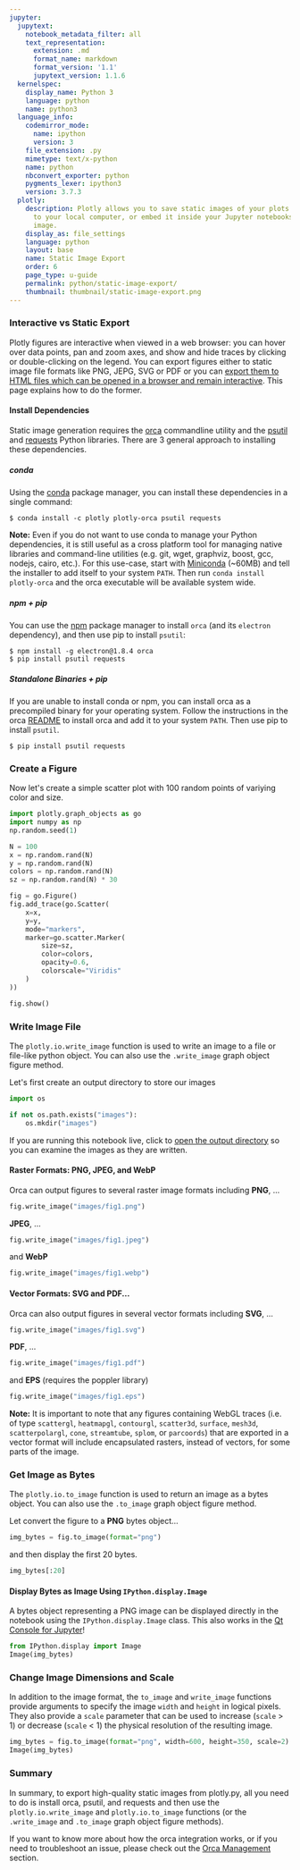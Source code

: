 ```yaml
---
jupyter:
  jupytext:
    notebook_metadata_filter: all
    text_representation:
      extension: .md
      format_name: markdown
      format_version: '1.1'
      jupytext_version: 1.1.6
  kernelspec:
    display_name: Python 3
    language: python
    name: python3
  language_info:
    codemirror_mode:
      name: ipython
      version: 3
    file_extension: .py
    mimetype: text/x-python
    name: python
    nbconvert_exporter: python
    pygments_lexer: ipython3
    version: 3.7.3
  plotly:
    description: Plotly allows you to save static images of your plots. Save the image
      to your local computer, or embed it inside your Jupyter notebooks as a static
      image.
    display_as: file_settings
    language: python
    layout: base
    name: Static Image Export
    order: 6
    page_type: u-guide
    permalink: python/static-image-export/
    thumbnail: thumbnail/static-image-export.png
---
```


### Interactive vs Static Export

Plotly figures are interactive when viewed in a web browser: you can hover over data points, pan and zoom axes, and show and hide traces by clicking or double-clicking on the legend. You can export figures either to static image file formats like PNG, JEPG, SVG or PDF or you can [export them to HTML files which can be opened in a browser and remain interactive](/python/interactive-html-export/). This page explains how to do the former.


<!-- #region -->
#### Install Dependencies
Static image generation requires the [orca](https://github.com/plotly/orca) commandline utility and the [psutil](https://github.com/giampaolo/psutil) and [requests](https://2.python-requests.org/en/master/) Python libraries. There are 3 general approach to installing these dependencies.

##### conda
Using the [conda](https://conda.io/docs/) package manager, you can install these dependencies in a single command:
```
$ conda install -c plotly plotly-orca psutil requests
```

**Note:** Even if you do not want to use conda to manage your Python dependencies, it is still useful as a cross platform tool for managing native libraries and command-line utilities (e.g. git, wget, graphviz, boost, gcc, nodejs, cairo, etc.).  For this use-case, start with [Miniconda](https://conda.io/miniconda.html) (~60MB) and tell the installer to add itself to your system `PATH`.  Then run `conda install plotly-orca` and the orca executable will be available system wide.

##### npm + pip
You can use the [npm](https://www.npmjs.com/get-npm) package manager to install `orca` (and its `electron` dependency), and then use pip to install `psutil`:

```
$ npm install -g electron@1.8.4 orca
$ pip install psutil requests
```

##### Standalone Binaries + pip
If you are unable to install conda or npm, you can install orca as a precompiled binary for your operating system. Follow the instructions in the orca [README](https://github.com/plotly/orca) to install orca and add it to your system `PATH`. Then use pip to install `psutil`.

```
$ pip install psutil requests
```
<!-- #endregion -->

### Create a Figure
Now let's create a simple scatter plot with 100 random points of variying color and size.

```python
import plotly.graph_objects as go
import numpy as np
np.random.seed(1)

N = 100
x = np.random.rand(N)
y = np.random.rand(N)
colors = np.random.rand(N)
sz = np.random.rand(N) * 30

fig = go.Figure()
fig.add_trace(go.Scatter(
    x=x,
    y=y,
    mode="markers",
    marker=go.scatter.Marker(
        size=sz,
        color=colors,
        opacity=0.6,
        colorscale="Viridis"
    )
))

fig.show()
```

### Write Image File
The `plotly.io.write_image` function is used to write an image to a file or file-like python object.  You can also use the `.write_image` graph object figure method.

Let's first create an output directory to store our images

```python
import os

if not os.path.exists("images"):
    os.mkdir("images")
```

If you are running this notebook live, click to [open the output directory](./images) so you can examine the images as they are written.


#### Raster Formats: PNG, JPEG, and WebP


Orca can output figures to several raster image formats including **PNG**, ...

```python
fig.write_image("images/fig1.png")
```

**JPEG**, ...

```python
fig.write_image("images/fig1.jpeg")
```

and **WebP**

```python
fig.write_image("images/fig1.webp")
```

#### Vector Formats: SVG and PDF...


Orca can also output figures in several vector formats including **SVG**, ...

```python
fig.write_image("images/fig1.svg")
```

**PDF**, ...

```python
fig.write_image("images/fig1.pdf")
```

and **EPS** (requires the poppler library)

```python
fig.write_image("images/fig1.eps")
```

**Note:** It is important to note that any figures containing WebGL traces (i.e. of type `scattergl`, `heatmapgl`, `contourgl`, `scatter3d`, `surface`, `mesh3d`, `scatterpolargl`, `cone`, `streamtube`, `splom`, or `parcoords`) that are exported in a vector format will include encapsulated rasters, instead of vectors, for some parts of the image.


### Get Image as Bytes
The `plotly.io.to_image` function is used to return an image as a bytes object. You can also use the `.to_image` graph object figure method.

Let convert the figure to a **PNG** bytes object...

```python
img_bytes = fig.to_image(format="png")
```

and then display the first 20 bytes.

```python
img_bytes[:20]
```

#### Display Bytes as Image Using `IPython.display.Image`
A bytes object representing a PNG image can be displayed directly in the notebook using the `IPython.display.Image` class. This also works in the [Qt Console for Jupyter](https://qtconsole.readthedocs.io/en/stable/)!

```python
from IPython.display import Image
Image(img_bytes)
```

### Change Image Dimensions and Scale
In addition to the image format, the `to_image` and `write_image` functions provide arguments to specify the image `width` and `height` in logical pixels. They also provide a `scale` parameter that can be used to increase (`scale` > 1) or decrease (`scale` < 1) the physical resolution of the resulting image.

```python
img_bytes = fig.to_image(format="png", width=600, height=350, scale=2)
Image(img_bytes)
```

### Summary
In summary, to export high-quality static images from plotly.py, all you need to do is install orca, psutil, and requests and then use the `plotly.io.write_image` and `plotly.io.to_image` functions (or the `.write_image` and `.to_image` graph object figure methods).

If you want to know more about how the orca integration works, or if you need to troubleshoot an issue, please check out the [Orca Management](/python/orca-management/) section.
